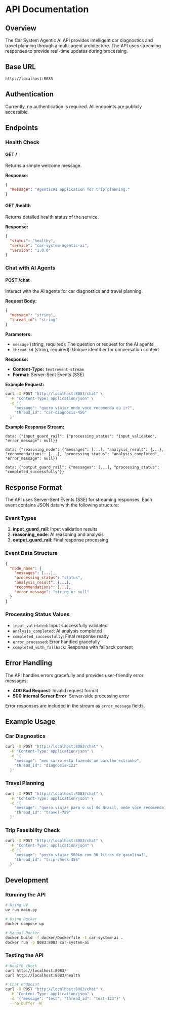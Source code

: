 # API Documentation

## Overview

The Car System Agentic AI API provides intelligent car diagnostics and travel planning through a multi-agent architecture. The API uses streaming responses to provide real-time updates during processing.

## Base URL

```
http://localhost:8083
```

## Authentication

Currently, no authentication is required. All endpoints are publicly accessible.

## Endpoints

### Health Check

#### GET /

Returns a simple welcome message.

**Response:**
```json
{
  "message": "AgenticAI application for trip planning."
}
```

#### GET /health

Returns detailed health status of the service.

**Response:**
```json
{
  "status": "healthy",
  "service": "car-system-agentic-ai",
  "version": "1.0.0"
}
```

### Chat with AI Agents

#### POST /chat

Interact with the AI agents for car diagnostics and travel planning.

**Request Body:**
```json
{
  "message": "string",
  "thread_id": "string"
}
```

**Parameters:**
- `message` (string, required): The question or request for the AI agents
- `thread_id` (string, required): Unique identifier for conversation context

**Response:**
- **Content-Type:** `text/event-stream`
- **Format:** Server-Sent Events (SSE)

**Example Request:**
```bash
curl -X POST "http://localhost:8083/chat" \
  -H "Content-Type: application/json" \
  -d '{
    "message": "quero viajar onde voce recomenda eu ir?",
    "thread_id": "car-diagnosis-456"
  }'
```

**Example Response Stream:**
```
data: {"input_guard_rail": {"processing_status": "input_validated", "error_message": null}}

data: {"reasoning_node": {"messages": [...], "analysis_result": {...}, "recommendations": [...], "processing_status": "analysis_completed", "error_message": null}}

data: {"output_guard_rail": {"messages": [...], "processing_status": "completed_successfully"}}
```

## Response Format

The API uses Server-Sent Events (SSE) for streaming responses. Each event contains JSON data with the following structure:

### Event Types

1. **input_guard_rail**: Input validation results
2. **reasoning_node**: AI reasoning and analysis
3. **output_guard_rail**: Final response processing

### Event Data Structure

```json
{
  "node_name": {
    "messages": [...],
    "processing_status": "status",
    "analysis_result": {...},
    "recommendations": [...],
    "error_message": "string or null"
  }
}
```

### Processing Status Values

- `input_validated`: Input successfully validated
- `analysis_completed`: AI analysis completed
- `completed_successfully`: Final response ready
- `error_processed`: Error handled gracefully
- `completed_with_fallback`: Response with fallback content

## Error Handling

The API handles errors gracefully and provides user-friendly error messages:

- **400 Bad Request**: Invalid request format
- **500 Internal Server Error**: Server-side processing error

Error responses are included in the stream as `error_message` fields.

## Example Usage

### Car Diagnostics

```bash
curl -X POST "http://localhost:8083/chat" \
  -H "Content-Type: application/json" \
  -d '{
    "message": "meu carro está fazendo um barulho estranho",
    "thread_id": "diagnosis-123"
  }'
```

### Travel Planning

```bash
curl -X POST "http://localhost:8083/chat" \
  -H "Content-Type: application/json" \
  -d '{
    "message": "quero viajar para o sul do Brasil, onde você recomenda?",
    "thread_id": "travel-789"
  }'
```

### Trip Feasibility Check

```bash
curl -X POST "http://localhost:8083/chat" \
  -H "Content-Type: application/json" \
  -d '{
    "message": "posso viajar 500km com 30 litros de gasolina?",
    "thread_id": "trip-check-456"
  }'
```

## Development

### Running the API

```bash
# Using UV
uv run main.py

# Using Docker
docker-compose up

# Manual Docker
docker build -f docker/Dockerfile -t car-system-ai .
docker run -p 8083:8083 car-system-ai
```

### Testing the API

```bash
# Health check
curl http://localhost:8083/
curl http://localhost:8083/health

# Chat endpoint
curl -X POST "http://localhost:8083/chat" \
  -H "Content-Type: application/json" \
  -d '{"message": "test", "thread_id": "test-123"}' \
  --no-buffer -N
```

